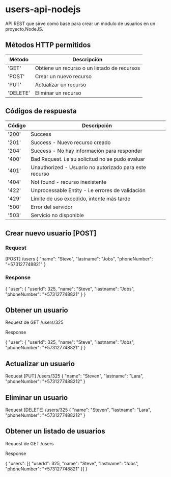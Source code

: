 # users-api-nodejs
API REST que sirve como base para crear un módulo de usuarios en un proyecto.NodeJS.

## Métodos HTTP permitidos

|   Método  |                Descripción                  |
| --------- | ------------------------------------------- |
| 'GET'     | Obtiene un recurso o un listado de recursos |
| 'POST'    | Crear un nuevo recurso                      |
| 'PUT'     | Actualizar un recurso                       |
| 'DELETE'  | Eliminar un recurso                         |

## Códigos de respuesta

| Código |                   Descripción                           |
| ------ | ------------------------------------------------------- |
| '200'  | Success                                                 |
| '201'  | Success - Nuevo recurso creado                          |
| '204'  | Success - No hay información para responder             |
| '400'  | Bad Request. i.e su solicitud no se pudo evaluar        |
| '401'  | Unauthorized - Usuario no autorizado para este recurso  |
| '404'  | Not found - recurso inexistente                         |
| '422'  | Unprocessable Entity - i.e errores de validación        |
| '429'  | Límite de uso excedido, intente más tarde               |
| '500'  | Error del servidor                                      |
| '503'  | Servicio no disponible                                  |

## Crear nuevo usuario [POST]

### Request
[POST] /users
	{
		"name": "Steve",
		"lastname": "Jobs",
		"phoneNumber": "+573127748821"
	}

### Response

{
	"user": {
		"userId": 325,
		"name": "Steve",
		"lastname": "Jobs",
		"phoneNumber": "+573127748821"
	}
}

## Obtener un usuario
Request de GET /users/325

Response

{
	"user": {
		"userId": 325,
		"name": "Steve",
		"lastname": "Jobs",
		"phoneNumber": "+573127748821"
	}
}

## Actualizar un usuario
Request [PUT] /users/325
    {
        "name": "Steven",
        "lastname": "Lara",
        "phoneNumber": "+5731277488212"
    }

## Eliminar un usuario
Request [DELETE] /users/325
    {
        "name": "Steven",
        "lastname": "Lara",
        "phoneNumber": "+5731277488212"
    }

## Obtener un listado de usuarios
Request de GET /users

Response

{
    "users": [{
        "userId": 325,
        "name": "Steve",
        "lastname": "Jobs",
        "phoneNumber": "+573127748821"
    }]
}

